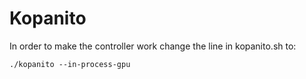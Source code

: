 # Kopanito
In order to make the controller work change the line in kopanito.sh to:

    ./kopanito --in-process-gpu
